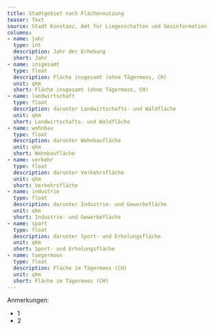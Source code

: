 ```yaml
---
title: Stadtgebiet nach Flächennutzung
teaser: Text
source: Stadt Konstanz, Amt für Liegenschaften und Geoinformation
columns:
- name: jahr
  type: int
  description: Jahr der Erhebung
  short: Jahr
- name: insgesamt
  type: float
  description: Fläche insgesamt (ohne Tägermoos, CH)
  unit: qkm
  short: Fläche insgesamt (ohne Tägermoos, CH)
- name: landwirtschaft
  type: float
  description: darunter Landwirtschafts- und Waldfläche
  unit: qkm
  short: Landwirtschafts- und Waldfläche
- name: wohnbau
  type: float
  description: darunter Wohnbaufläche
  unit: qkm
  short: Wohnbaufläche
- name: verkehr
  type: float
  description: darunter Verkehrsfläche
  unit: qkm
  short: Verkehrsfläche
- name: industrie
  type: float
  description: darunter Industrie- und Gewerbefläche
  unit: qkm
  short: Industrie- und Gewerbefläche
- name: sport
  type: float
  description: darunter Sport- und Erholungsfläche
  unit: qkm
  short: Sport- und Erholungsfläche
- name: taegermoos
  type: float
  description: Fläche im Tägermoos (CH)
  unit: qkm
  short: Fläche im Tägermoos (CH)
---
```

Anmerkungen:

- 1
- 2
